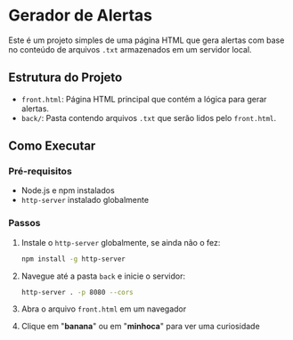# Gerador de Alertas

Este é um projeto simples de uma página HTML que gera alertas com base no conteúdo de arquivos `.txt` armazenados em um servidor local.

## Estrutura do Projeto

- `front.html`: Página HTML principal que contém a lógica para gerar alertas.
- `back/`: Pasta contendo arquivos `.txt` que serão lidos pelo `front.html`.

## Como Executar

### Pré-requisitos

- Node.js e npm instalados
- `http-server` instalado globalmente

### Passos

1. Instale o `http-server` globalmente, se ainda não o fez:

    ```sh
    npm install -g http-server
    ```

2. Navegue até a pasta `back` e inicie o servidor:

    ```sh
    http-server . -p 8080 --cors
    ```

4. Abra o arquivo `front.html` em um navegador

5. Clique em "**banana**" ou em "**minhoca**" para ver uma curiosidade
